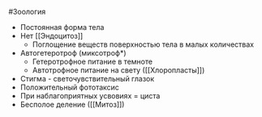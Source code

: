 #Зоология 
- Постоянная форма тела
- Нет [[Эндоцитоз]]
	- Поглощение веществ поверхностью тела в малых количествах
- Автогетеротроф (миксотроф*)
	- Гетеротрофное питание в темноте
	- Автотрофное питание на свету ([[Хлоропласты]])
- Стигма - светочувствительный глазок
- Положительный фототаксис
- При наблагоприятных усвовиях = циста
- Бесполое деление ([[Митоз]])